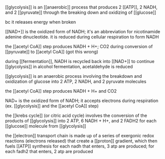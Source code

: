 
[[glycolysis]] is an [[anaerobic]] process that produces 2 [[ATP]], 2 NADH, and 2 [[pyruvate]] through the breaking down and oxidizing of [[glucose]]

bc it releases energy when broken

[[NAD+]] is the oxidized form of NADH; it's an abbreviation for nicotinamide adenine dinucleotide. it is reduced during cellular respiration to form NADH

the [[acetyl CoA]] step produces NADH + H+; CO2 during conversion of [[pyruvate]] to [[acetyl CoA]] (got this wrong)

during [[fermentation]], NADH is recycled back into [[NAD+]] to continue [[glycolysis]]
	in alcohol fermentation, acetaldehyde is reduced

[[glycolysis]] is an anaerobic process involving the breakdown and oxidization of glucose into 2 ATP, 2 NADH, and 2 pyruvate molecules

the [[acetyl CoA]] step produces NADH + H+ and CO2

NAD+ is the oxidized form of NADH; it accepts electrons during respiration (ex. [[glycolysis]] and the [[acetyl CoA]] step)

the [[krebs cycle]] (or citric acid cycle) involves the conversion of the products of [[glycolysis]] into 2 ATP, 6 NADH + H+, and 2 FADH2 for each [[glucose]] molecule from [[glycolysis]]

the [[electron]] transport chain is made up of a series of exergonic redox reactions (electrons released) that create a [[proton]] gradient, which then fuels [[ATP]] synthesis
	for each nadh that enters, 3 atp are produced; for each fadh2 that enters, 2 atp are produced